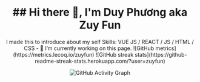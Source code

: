 <h1 align="center">## Hi there 👋, I'm Duy Phương aka Zuy Fun</h1>

<div align="center">
I made this to introduce about my self
Skills: VUE JS / REACT / JS / HTML / CSS
- 🔭 I’m currently working on this page. 
![GitHub metrics](https://metrics.lecoq.io/zuyfun)  
![GitHub streak stats](https://github-readme-streak-stats.herokuapp.com/?user=zuyfun)

![GitHub Activity Graph](https://activity-graph.herokuapp.com/graph?username=zuyfun)  
</div>
